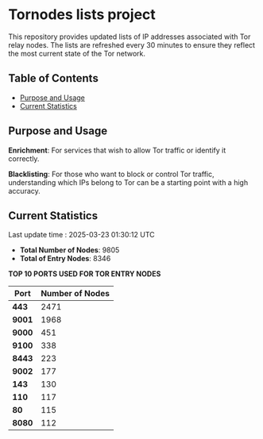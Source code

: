 # Tornodes lists project

This repository provides updated lists of IP addresses associated with Tor relay nodes. The lists are refreshed every 30 minutes to ensure they reflect the most current state of the Tor network.

## Table of Contents

- [Purpose and Usage](#purpose-and-usage)
- [Current Statistics](#current-statistics)


## Purpose and Usage

**Enrichment**: For services that wish to allow Tor traffic or identify it correctly.

**Blacklisting**: For those who want to block or control Tor traffic, understanding which IPs belong to Tor can be a starting point with a high accuracy.

## Current Statistics

Last update time : 2025-03-23 01:30:12 UTC

- **Total Number of Nodes**: 9805
- **Total of Entry Nodes**: 8346

**TOP 10 PORTS USED FOR TOR ENTRY NODES**

| **Port** | **Number of Nodes** |
|------|-----------------|
| **443**   | 2471  |
| **9001**   | 1968  |
| **9000**   | 451  |
| **9100**   | 338  |
| **8443**   | 223  |
| **9002**   | 177  |
| **143**   | 130  |
| **110**   | 117  |
| **80**   | 115  |
| **8080**   | 112  |

